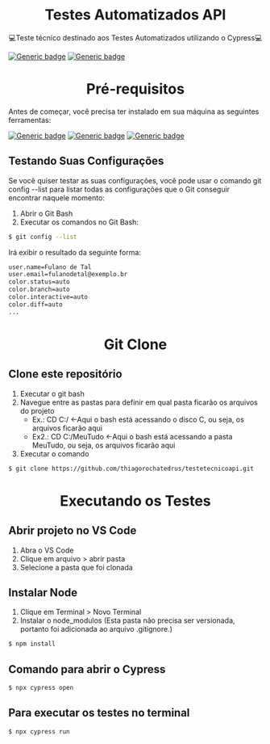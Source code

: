 <h1 align="center">Testes Automatizados API</h1>
<p align="center"> 💻Teste técnico destinado aos Testes Automatizados utilizando o Cypress💻 </p>

[![Generic badge](https://img.shields.io/badge/Cypress-v12.8.1-blue.svg)](https://docs.cypress.io/guides/references/changelog#12-8-1)
[![Generic badge](https://img.shields.io/badge/JavaScript--blue.svg)](https://devdocs.io/javascript/)

<h1 align="center">Pré-requisitos</h1>

Antes de começar, você precisa ter instalado em sua máquina as seguintes ferramentas:

[![Generic badge](https://img.shields.io/badge/Node-Download-green.svg)](https://nodejs.org/en/download/)
[![Generic badge](https://img.shields.io/badge/Git-Download-green.svg)](https://git-scm.com)
[![Generic badge](https://img.shields.io/badge/VS_Code-Download-green.svg)](https://code.visualstudio.com/download)


## Testando Suas Configurações
Se você quiser testar as suas configurações, você pode usar o comando git config --list para listar todas as configurações que o Git conseguir encontrar naquele momento:

1. Abrir o Git Bash
2. Executar os comandos no Git Bash: 
```bash
$ git config --list
```
Irá exibir o resultado da seguinte forma:
```bash
user.name=Fulano de Tal
user.email=fulanodetal@exemplo.br
color.status=auto
color.branch=auto
color.interactive=auto
color.diff=auto
...
```

<h1 align="center">Git Clone</h1>

## Clone este repositório

1. Executar o git bash
2. Navegue entre as pastas para definir em qual pasta ficarão os arquivos do projeto
    - Ex.: CD C:/   <-Aqui o bash está acessando o disco C, ou seja, os arquivos ficarão aqui
    - Ex2.: CD C:/MeuTudo <-Aqui o bash está acessando a pasta MeuTudo, ou seja, os arquivos ficarão aqui
3. Executar o comando
```bash
$ git clone https://github.com/thiagorochatedrus/testetecnicoapi.git
```


<h1 align="center">Executando os Testes</h1>



## Abrir projeto no VS Code
1. Abra o VS Code
2. Clique em arquivo > abrir pasta
3. Selecione a pasta que foi clonada

## Instalar Node
1. Clique em Terminal > Novo Terminal
2. Instalar o node_modulos (Esta pasta não precisa ser versionada, portanto foi adicionada ao arquivo .gitignore.)
```bash
$ npm install 
```

## Comando para abrir o Cypress
```bash
$ npx cypress open
```

## Para executar os testes no terminal
```bash
$ npx cypress run
```
